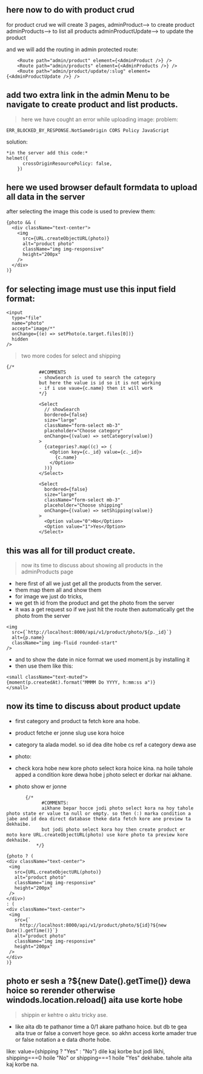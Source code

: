 ## here now to do with product crud

for product crud we will create 3 pages,
adminProduct--> to create product
adminProducts--> to list all products
adminProductUpdate--> to update the product

and we will add the routing in admin protected route:

```
    <Route path="admin/product" element={<AdminProduct />} />
    <Route path="admin/products" element={<AdminProducts />} />
    <Route path="admin/product/update/:slug" element={<AdminProductUpdate />} />
```

## add two extra link in the admin Menu to be navigate to create product and list products.

> here we have cought an error while uploading image:
> problem:

```
ERR_BLOCKED_BY_RESPONSE.NotSameOrigin CORS Policy JavaScript
```

solution:

```
*in the server add this code:*
helmet({
      crossOriginResourcePolicy: false,
    })
```

## here we used browser default formdata to upload all data in the server

after selecting the image this code is used to preview them:

```
{photo && (
  <div className="text-center">
    <img
      src={URL.createObjectURL(photo)}
      alt="product photo"
      className="img img-responsive"
      height="200px"
    />
  </div>
)}
```

## for selecting image must use this input field format:

```
<input
  type="file"
  name="photo"
  accept="image/*"
  onChange={(e) => setPhoto(e.target.files[0])}
  hidden
/>
```

> two more codes for select and shipping

```
{/*
            ##COMMENTS
            - showSearch is used to search the category
            but here the value is id so it is not working
            - if i use vaue={c.name} then it will work
            */}

            <Select
              // showSearch
              bordered={false}
              size="large"
              className="form-select mb-3"
              placeholder="Choose category"
              onChange={(value) => setCategory(value)}
            >
              {categories?.map((c) => (
                <Option key={c._id} value={c._id}>
                  {c.name}
                </Option>
              ))}
            </Select>

            <Select
              bordered={false}
              size="large"
              className="form-select mb-3"
              placeholder="Choose shipping"
              onChange={(value) => setShipping(value)}
            >
              <Option value="0">No</Option>
              <Option value="1">Yes</Option>
            </Select>
```

## this was all for till product create.

> now its time to discuss about showing all products in the adminProducts page

- here first of all we just get all the products from the server.
- them map them all and show them
- for image we just do tricks,
- we get th id from the product and get the photo from the server
- it was a get request so if we just hit the route then automatically get the photo from the server

```
<img
  src={`http://localhost:8000/api/v1/product/photo/${p._id}`}
  alt={p.name}
  className="img img-fluid rounded-start"
/>
```

- and to show the date in nice format we used moment.js by installing it
- then use them like this:

```
<small className="text-muted">
{moment(p.createdAt).format("MMMM Do YYYY, h:mm:ss a")}
</small>
```

## now its time to discuss about product update

- first category and product ta fetch kore ana hobe.
- product fetche er jonne slug use kora hoice
- category ta alada model. so id dea dite hobe cs ref a category dewa ase

- photo:
- check kora hobe new kore photo select kora hoice kina. na hoile tahole apped a condition kore dewa hobe j photo select er dorkar nai akhane.
- photo show er jonne

```
       {/*
             #COMMENTS:
             aikhane bepar hocce jodi photo select kora na hoy tahole photo state er value ta null or empty. so then (:) marka condition a jabe and id dea direct database theke data fetch kore ane preview ta dekhaibe.
             but jodi photo select kora hoy then create product er moto kore URL.createObjectURL(photo) use kore photo ta preview kore dekhaibe.
           */}
```

```
{photo ? (
<div className="text-center">
 <img
   src={URL.createObjectURL(photo)}
   alt="product photo"
   className="img img-responsive"
   height="200px"
 />
</div>)
: (
<div className="text-center">
 <img
   src={`
     http://localhost:8000/api/v1/product/photo/${id}?${new Date().getTime()}`}
   alt="product photo"
   className="img img-responsive"
   height="200px"
 />
</div>
)}
```

## photo er sesh a ?${new Date().getTime()} dewa hoice so rerender otherwise windods.location.reload() aita use korte hobe

> shippin er kehtre o aktu tricky ase.

- like aita db te pathanor time a 0/1 akare pathano hoice. but db te gea aita true or false a convert hoye gece. so akhn access korte amader true or false notation a e data dhorte hobe.

like: value={shipping ? "Yes" : "No"} dile kaj korbe but jodi likhi, shipping===0 hoile "No" or shipping===1 hoile "Yes" dekhabe. tahole aita kaj korbe na.
